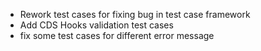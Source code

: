 * Rework test cases for fixing bug in test case framework
* Add CDS Hooks validation test cases 
* fix some test cases for different error message
